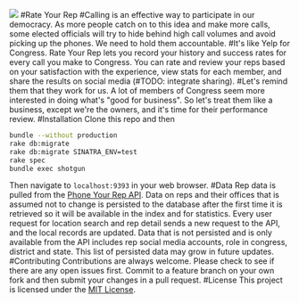 <a href="https://codeclimate.com/github/msimonborg/rate-your-rep"><img src="https://codeclimate.com/github/msimonborg/rate-your-rep/badges/gpa.svg" /></a>
#Rate Your Rep
#Calling is an effective way to participate in our democracy.
As more people catch on to this idea and make more calls, some elected officials will try to hide behind high call volumes and avoid picking up the phones. We need to hold them accountable.
#It's like Yelp for Congress.
Rate Your Rep lets you record your history and success rates for every call you make to Congress. You can rate and review your reps based on your satisfaction with the experience, view stats for each member, and share the results on social media (#TODO: integrate sharing).
#Let's remind them that they work for us.
A lot of members of Congress seem more interested in doing what's "good for business". So let's treat them like a business, except we're the owners, and it's time for their performance review.
#Installation
Clone this repo and then
```bash
bundle --without production
rake db:migrate
rake db:migrate SINATRA_ENV=test
rake spec
bundle exec shotgun
```
Then navigate to `localhost:9393` in your web browser.
#Data
Rep data is pulled from the [Phone Your Rep API](https://github.com/phoneyourrep/phone-your-rep-api). Data on reps and their offices that is assumed not to change is persisted to the database after the first time it is retrieved so it will be available in the index and for statistics. Every user request for location search and rep detail sends a new request to the API, and the local records are updated. Data that is not persisted and is only available from the API includes rep social media accounts, role in congress, district and state. This list of persisted data may grow in future updates.
#Contributing
Contributions are always welcome. Please check to see if there are any open issues first. Commit to a feature branch on your own fork and then submit your changes in a pull request.
#License
This project is licensed under the [MIT License](https://github.com/msimonborg/rate-your-rep/blob/master/LICENSE).
